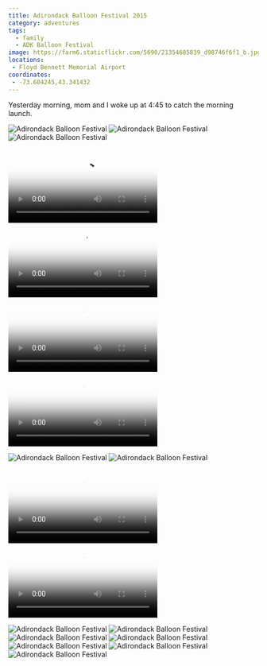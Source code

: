 ```yaml
---
title: Adirondack Balloon Festival 2015
category: adventures
tags:
  - family
  - ADK Balloon Festival
image: https://farm6.staticflickr.com/5690/21354685839_d98746f6f1_b.jpg
locations:
 - Floyd Bennett Memorial Airport
coordinates:
 - -73.604245,43.341432
---
```


Yesterday morning, mom and I woke up at 4:45 to catch the morning launch.

<div class="photos">
<img src="https://farm1.staticflickr.com/634/21550343211_d15c515f86_b.jpg" class="img-wide" alt="Adirondack Balloon Festival">
<img src="https://farm6.staticflickr.com/5807/20918828904_717db56fab_b.jpg" class="img-tall" alt="Adirondack Balloon Festival">
<img src="https://farm1.staticflickr.com/761/21353546370_2f2d5d8553_b.jpg" alt="Adirondack Balloon Festival">


<!-- tall video -->

<video src="https://www.flickr.com/photos/katydecorah/20920502963/play/site/48a22a95c5/" poster="https://farm6.staticflickr.com/5696/20920502963_48a22a95c5.jpg" controls="" class="img-fourths"></video> <video src="https://www.flickr.com/photos/katydecorah/20918858404/play/site/2472db735c/"  poster="https://farm1.staticflickr.com/646/20918858404_2472db735c_b.jpg" controls="" class="img-fourths"></video> <video src="https://www.flickr.com/photos/katydecorah/21354718679/play/site/9327a63bc5/" poster="https://farm1.staticflickr.com/645/21354718679_9327a63bc5_b.jpg" controls="" class="img-fourths"></video> <video src="https://www.flickr.com/photos/katydecorah/21354718809/play/site/5ff5787d3e/" poster="https://farm1.staticflickr.com/661/21354718809_5ff5787d3e_b.jpg" controls="" class="img-fourths"></video>

<img src="https://farm6.staticflickr.com/5690/21354685839_d98746f6f1_b.jpg" class="img-half" alt="Adirondack Balloon Festival">
<img src="https://farm6.staticflickr.com/5625/21541590785_96b3c90ba7_b.jpg" class="img-half" alt="Adirondack Balloon Festival">

<!-- video -->
<video src="https://www.flickr.com/photos/katydecorah/21354711029/play/hd/6e340d1a71/" poster="https://farm6.staticflickr.com/5785/21354711029_6e340d1a71_b.jpg" controls="" class="img-half"></video> <video src="https://www.flickr.com/photos/katydecorah/20920502883/play/hd/e66a945629/" poster="https://farm6.staticflickr.com/5733/20920502883_e66a945629_b.jpg" controls="" class="img-half"></video>

<img src="https://farm1.staticflickr.com/573/21530409792_3800c94419_b.jpg" class="img-half" alt="Adirondack Balloon Festival">
<img src="https://farm1.staticflickr.com/624/21541593415_41f0a236ca_b.jpg" class="img-half" alt="Adirondack Balloon Festival">


<img src="https://farm1.staticflickr.com/588/21515383966_c50d0bbeb2_b.jpg" alt="Adirondack Balloon Festival">

<img src="https://farm1.staticflickr.com/657/20920473113_94220982fd_b.jpg" class="img-wide" alt="Adirondack Balloon Festival">
<img src="https://farm6.staticflickr.com/5722/21354688239_d71ffe12f0_b.jpg" class="img-tall" alt="Adirondack Balloon Festival">

<img src="https://farm6.staticflickr.com/5835/21550339951_6aafc9820b_b.jpg" class="img-half" alt="Adirondack Balloon Festival">
<img src="https://farm6.staticflickr.com/5757/21353547320_67f0b40650_b.jpg" class="img-half" alt="Adirondack Balloon Festival">
</div>

